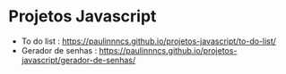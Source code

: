 # Projetos Javascript

- To do list : https://paulinnncs.github.io/projetos-javascript/to-do-list/
- Gerador de senhas : https://paulinnncs.github.io/projetos-javascript/gerador-de-senhas/
